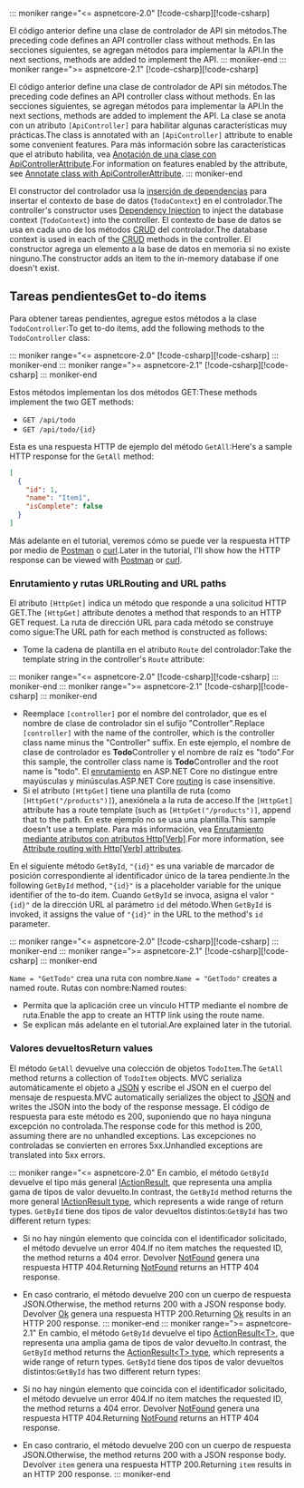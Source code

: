 ::: moniker range="<= aspnetcore-2.0"
<span data-ttu-id="25126-101">[!code-csharp[](../../tutorials/first-web-api/samples/2.0/TodoApi/Controllers/TodoController2.cs?name=snippet_todo1)]</span><span class="sxs-lookup"><span data-stu-id="25126-101">[!code-csharp[](../../tutorials/first-web-api/samples/2.0/TodoApi/Controllers/TodoController2.cs?name=snippet_todo1)]</span></span>

<span data-ttu-id="25126-102">El código anterior define una clase de controlador de API sin métodos.</span><span class="sxs-lookup"><span data-stu-id="25126-102">The preceding code defines an API controller class without methods.</span></span> <span data-ttu-id="25126-103">En las secciones siguientes, se agregan métodos para implementar la API.</span><span class="sxs-lookup"><span data-stu-id="25126-103">In the next sections, methods are added to implement the API.</span></span>
::: moniker-end
::: moniker range=">= aspnetcore-2.1"
<span data-ttu-id="25126-104">[!code-csharp[](../../tutorials/first-web-api/samples/2.1/TodoApi/Controllers/TodoController2.cs?name=snippet_todo1)]</span><span class="sxs-lookup"><span data-stu-id="25126-104">[!code-csharp[](../../tutorials/first-web-api/samples/2.1/TodoApi/Controllers/TodoController2.cs?name=snippet_todo1)]</span></span>

<span data-ttu-id="25126-105">El código anterior define una clase de controlador de API sin métodos.</span><span class="sxs-lookup"><span data-stu-id="25126-105">The preceding code defines an API controller class without methods.</span></span> <span data-ttu-id="25126-106">En las secciones siguientes, se agregan métodos para implementar la API.</span><span class="sxs-lookup"><span data-stu-id="25126-106">In the next sections, methods are added to implement the API.</span></span> <span data-ttu-id="25126-107">La clase se anota con un atributo `[ApiController]` para habilitar algunas características muy prácticas.</span><span class="sxs-lookup"><span data-stu-id="25126-107">The class is annotated with an `[ApiController]` attribute to enable some convenient features.</span></span> <span data-ttu-id="25126-108">Para más información sobre las características que el atributo habilita, vea [Anotación de una clase con ApiControllerAttribute](xref:web-api/index#annotate-class-with-apicontrollerattribute).</span><span class="sxs-lookup"><span data-stu-id="25126-108">For information on features enabled by the attribute, see [Annotate class with ApiControllerAttribute](xref:web-api/index#annotate-class-with-apicontrollerattribute).</span></span>
::: moniker-end

<span data-ttu-id="25126-109">El constructor del controlador usa la [inserción de dependencias](xref:fundamentals/dependency-injection) para insertar el contexto de base de datos (`TodoContext`) en el controlador.</span><span class="sxs-lookup"><span data-stu-id="25126-109">The controller's constructor uses [Dependency Injection](xref:fundamentals/dependency-injection) to inject the database context (`TodoContext`) into the controller.</span></span> <span data-ttu-id="25126-110">El contexto de base de datos se usa en cada uno de los métodos [CRUD](https://wikipedia.org/wiki/Create,_read,_update_and_delete) del controlador.</span><span class="sxs-lookup"><span data-stu-id="25126-110">The database context is used in each of the [CRUD](https://wikipedia.org/wiki/Create,_read,_update_and_delete) methods in the controller.</span></span> <span data-ttu-id="25126-111">El constructor agrega un elemento a la base de datos en memoria si no existe ninguno.</span><span class="sxs-lookup"><span data-stu-id="25126-111">The constructor adds an item to the in-memory database if one doesn't exist.</span></span>

## <a name="get-to-do-items"></a><span data-ttu-id="25126-112">Tareas pendientes</span><span class="sxs-lookup"><span data-stu-id="25126-112">Get to-do items</span></span>

<span data-ttu-id="25126-113">Para obtener tareas pendientes, agregue estos métodos a la clase `TodoController`:</span><span class="sxs-lookup"><span data-stu-id="25126-113">To get to-do items, add the following methods to the `TodoController` class:</span></span>

::: moniker range="<= aspnetcore-2.0"
<span data-ttu-id="25126-114">[!code-csharp[](../../tutorials/first-web-api/samples/2.0/TodoApi/Controllers/TodoController.cs?name=snippet_GetAll)]</span><span class="sxs-lookup"><span data-stu-id="25126-114">[!code-csharp[](../../tutorials/first-web-api/samples/2.0/TodoApi/Controllers/TodoController.cs?name=snippet_GetAll)]</span></span>
::: moniker-end
::: moniker range=">= aspnetcore-2.1"
<span data-ttu-id="25126-115">[!code-csharp[](../../tutorials/first-web-api/samples/2.1/TodoApi/Controllers/TodoController.cs?name=snippet_GetAll)]</span><span class="sxs-lookup"><span data-stu-id="25126-115">[!code-csharp[](../../tutorials/first-web-api/samples/2.1/TodoApi/Controllers/TodoController.cs?name=snippet_GetAll)]</span></span>
::: moniker-end

<span data-ttu-id="25126-116">Estos métodos implementan los dos métodos GET:</span><span class="sxs-lookup"><span data-stu-id="25126-116">These methods implement the two GET methods:</span></span>

* `GET /api/todo`
* `GET /api/todo/{id}`

<span data-ttu-id="25126-117">Esta es una respuesta HTTP de ejemplo del método `GetAll`:</span><span class="sxs-lookup"><span data-stu-id="25126-117">Here's a sample HTTP response for the `GetAll` method:</span></span>

```json
[
  {
    "id": 1,
    "name": "Item1",
    "isComplete": false
  }
]
```

<span data-ttu-id="25126-118">Más adelante en el tutorial, veremos cómo se puede ver la respuesta HTTP por medio de [Postman](https://www.getpostman.com/) o [curl](https://developer.apple.com/legacy/library/documentation/Darwin/Reference/ManPages/man1/curl.1.html).</span><span class="sxs-lookup"><span data-stu-id="25126-118">Later in the tutorial, I'll show how the HTTP response can be viewed with [Postman](https://www.getpostman.com/) or [curl](https://developer.apple.com/legacy/library/documentation/Darwin/Reference/ManPages/man1/curl.1.html).</span></span>

### <a name="routing-and-url-paths"></a><span data-ttu-id="25126-119">Enrutamiento y rutas URL</span><span class="sxs-lookup"><span data-stu-id="25126-119">Routing and URL paths</span></span>

<span data-ttu-id="25126-120">El atributo `[HttpGet]` indica un método que responde a una solicitud HTTP GET.</span><span class="sxs-lookup"><span data-stu-id="25126-120">The `[HttpGet]` attribute denotes a method that responds to an HTTP GET request.</span></span> <span data-ttu-id="25126-121">La ruta de dirección URL para cada método se construye como sigue:</span><span class="sxs-lookup"><span data-stu-id="25126-121">The URL path for each method is constructed as follows:</span></span>

* <span data-ttu-id="25126-122">Tome la cadena de plantilla en el atributo `Route` del controlador:</span><span class="sxs-lookup"><span data-stu-id="25126-122">Take the template string in the controller's `Route` attribute:</span></span>

::: moniker range="<= aspnetcore-2.0"
<span data-ttu-id="25126-123">[!code-csharp[](../../tutorials/first-web-api/samples/2.0/TodoApi/Controllers/TodoController.cs?name=TodoController&highlight=3)]</span><span class="sxs-lookup"><span data-stu-id="25126-123">[!code-csharp[](../../tutorials/first-web-api/samples/2.0/TodoApi/Controllers/TodoController.cs?name=TodoController&highlight=3)]</span></span>
::: moniker-end
::: moniker range=">= aspnetcore-2.1"
<span data-ttu-id="25126-124">[!code-csharp[](../../tutorials/first-web-api/samples/2.1/TodoApi/Controllers/TodoController.cs?name=TodoController&highlight=3)]</span><span class="sxs-lookup"><span data-stu-id="25126-124">[!code-csharp[](../../tutorials/first-web-api/samples/2.1/TodoApi/Controllers/TodoController.cs?name=TodoController&highlight=3)]</span></span>
::: moniker-end

* <span data-ttu-id="25126-125">Reemplace `[controller]` por el nombre del controlador, que es el nombre de clase de controlador sin el sufijo "Controller".</span><span class="sxs-lookup"><span data-stu-id="25126-125">Replace `[controller]` with the name of the controller, which is the controller class name minus the "Controller" suffix.</span></span> <span data-ttu-id="25126-126">En este ejemplo, el nombre de clase de controlador es **Todo**Controller y el nombre de raíz es "todo".</span><span class="sxs-lookup"><span data-stu-id="25126-126">For this sample, the controller class name is **Todo**Controller and the root name is "todo".</span></span> <span data-ttu-id="25126-127">El [enrutamiento](xref:mvc/controllers/routing) en ASP.NET Core no distingue entre mayúsculas y minúsculas.</span><span class="sxs-lookup"><span data-stu-id="25126-127">ASP.NET Core [routing](xref:mvc/controllers/routing) is case insensitive.</span></span>
* <span data-ttu-id="25126-128">Si el atributo `[HttpGet]` tiene una plantilla de ruta (como `[HttpGet("/products")]`), anexiónela a la ruta de acceso.</span><span class="sxs-lookup"><span data-stu-id="25126-128">If the `[HttpGet]` attribute has a route template (such as `[HttpGet("/products")]`, append that to the path.</span></span> <span data-ttu-id="25126-129">En este ejemplo no se usa una plantilla.</span><span class="sxs-lookup"><span data-stu-id="25126-129">This sample doesn't use a template.</span></span> <span data-ttu-id="25126-130">Para más información, vea [Enrutamiento mediante atributos con atributos Http[Verb]](xref:mvc/controllers/routing#attribute-routing-with-httpverb-attributes).</span><span class="sxs-lookup"><span data-stu-id="25126-130">For more information, see [Attribute routing with Http[Verb] attributes](xref:mvc/controllers/routing#attribute-routing-with-httpverb-attributes).</span></span>

<span data-ttu-id="25126-131">En el siguiente método `GetById`, `"{id}"` es una variable de marcador de posición correspondiente al identificador único de la tarea pendiente.</span><span class="sxs-lookup"><span data-stu-id="25126-131">In the following `GetById` method, `"{id}"` is a placeholder variable for the unique identifier of the to-do item.</span></span> <span data-ttu-id="25126-132">Cuando `GetById` se invoca, asigna el valor `"{id}"` de la dirección URL al parámetro `id` del método.</span><span class="sxs-lookup"><span data-stu-id="25126-132">When `GetById` is invoked, it assigns the value of `"{id}"` in the URL to the method's `id` parameter.</span></span>

::: moniker range="<= aspnetcore-2.0"
<span data-ttu-id="25126-133">[!code-csharp[](../../tutorials/first-web-api/samples/2.0/TodoApi/Controllers/TodoController.cs?name=snippet_GetByID&highlight=1-2)]</span><span class="sxs-lookup"><span data-stu-id="25126-133">[!code-csharp[](../../tutorials/first-web-api/samples/2.0/TodoApi/Controllers/TodoController.cs?name=snippet_GetByID&highlight=1-2)]</span></span>
::: moniker-end
::: moniker range=">= aspnetcore-2.1"
<span data-ttu-id="25126-134">[!code-csharp[](../../tutorials/first-web-api/samples/2.1/TodoApi/Controllers/TodoController.cs?name=snippet_GetByID&highlight=1-2)]</span><span class="sxs-lookup"><span data-stu-id="25126-134">[!code-csharp[](../../tutorials/first-web-api/samples/2.1/TodoApi/Controllers/TodoController.cs?name=snippet_GetByID&highlight=1-2)]</span></span>
::: moniker-end

<span data-ttu-id="25126-135">`Name = "GetTodo"` crea una ruta con nombre.</span><span class="sxs-lookup"><span data-stu-id="25126-135">`Name = "GetTodo"` creates a named route.</span></span> <span data-ttu-id="25126-136">Rutas con nombre:</span><span class="sxs-lookup"><span data-stu-id="25126-136">Named routes:</span></span>

* <span data-ttu-id="25126-137">Permita que la aplicación cree un vínculo HTTP mediante el nombre de ruta.</span><span class="sxs-lookup"><span data-stu-id="25126-137">Enable the app to create an HTTP link using the route name.</span></span>
* <span data-ttu-id="25126-138">Se explican más adelante en el tutorial.</span><span class="sxs-lookup"><span data-stu-id="25126-138">Are explained later in the tutorial.</span></span>

### <a name="return-values"></a><span data-ttu-id="25126-139">Valores devueltos</span><span class="sxs-lookup"><span data-stu-id="25126-139">Return values</span></span>

<span data-ttu-id="25126-140">El método `GetAll` devuelve una colección de objetos `TodoItem`.</span><span class="sxs-lookup"><span data-stu-id="25126-140">The `GetAll` method returns a collection of `TodoItem` objects.</span></span> <span data-ttu-id="25126-141">MVC serializa automáticamente el objeto a [JSON](https://www.json.org/) y escribe el JSON en el cuerpo del mensaje de respuesta.</span><span class="sxs-lookup"><span data-stu-id="25126-141">MVC automatically serializes the object to [JSON](https://www.json.org/) and writes the JSON into the body of the response message.</span></span> <span data-ttu-id="25126-142">El código de respuesta para este método es 200, suponiendo que no haya ninguna excepción no controlada.</span><span class="sxs-lookup"><span data-stu-id="25126-142">The response code for this method is 200, assuming there are no unhandled exceptions.</span></span> <span data-ttu-id="25126-143">Las excepciones no controladas se convierten en errores 5xx.</span><span class="sxs-lookup"><span data-stu-id="25126-143">Unhandled exceptions are translated into 5xx errors.</span></span>

::: moniker range="<= aspnetcore-2.0"
<span data-ttu-id="25126-144">En cambio, el método `GetById` devuelve el tipo más general [IActionResult](xref:web-api/action-return-types#iactionresult-type), que representa una amplia gama de tipos de valor devuelto.</span><span class="sxs-lookup"><span data-stu-id="25126-144">In contrast, the `GetById` method returns the more general [IActionResult type](xref:web-api/action-return-types#iactionresult-type), which represents a wide range of return types.</span></span> <span data-ttu-id="25126-145">`GetById` tiene dos tipos de valor devueltos distintos:</span><span class="sxs-lookup"><span data-stu-id="25126-145">`GetById` has two different return types:</span></span>

* <span data-ttu-id="25126-146">Si no hay ningún elemento que coincida con el identificador solicitado, el método devuelve un error 404.</span><span class="sxs-lookup"><span data-stu-id="25126-146">If no item matches the requested ID, the method returns a 404 error.</span></span> <span data-ttu-id="25126-147">Devolver [NotFound](/dotnet/api/microsoft.aspnetcore.mvc.controllerbase.notfound) genera una respuesta HTTP 404.</span><span class="sxs-lookup"><span data-stu-id="25126-147">Returning [NotFound](/dotnet/api/microsoft.aspnetcore.mvc.controllerbase.notfound) returns an HTTP 404 response.</span></span>
* <span data-ttu-id="25126-148">En caso contrario, el método devuelve 200 con un cuerpo de respuesta JSON.</span><span class="sxs-lookup"><span data-stu-id="25126-148">Otherwise, the method returns 200 with a JSON response body.</span></span> <span data-ttu-id="25126-149">Devolver [Ok](/dotnet/api/microsoft.aspnetcore.mvc.controllerbase.ok) genera una respuesta HTTP 200.</span><span class="sxs-lookup"><span data-stu-id="25126-149">Returning [Ok](/dotnet/api/microsoft.aspnetcore.mvc.controllerbase.ok) results in an HTTP 200 response.</span></span>
::: moniker-end
::: moniker range=">= aspnetcore-2.1"
<span data-ttu-id="25126-150">En cambio, el método `GetById` devuelve el tipo [ActionResult\<T>](xref:web-api/action-return-types#actionresultt-type), que representa una amplia gama de tipos de valor devuelto.</span><span class="sxs-lookup"><span data-stu-id="25126-150">In contrast, the `GetById` method returns the [ActionResult\<T> type](xref:web-api/action-return-types#actionresultt-type), which represents a wide range of return types.</span></span> <span data-ttu-id="25126-151">`GetById` tiene dos tipos de valor devueltos distintos:</span><span class="sxs-lookup"><span data-stu-id="25126-151">`GetById` has two different return types:</span></span>

* <span data-ttu-id="25126-152">Si no hay ningún elemento que coincida con el identificador solicitado, el método devuelve un error 404.</span><span class="sxs-lookup"><span data-stu-id="25126-152">If no item matches the requested ID, the method returns a 404 error.</span></span> <span data-ttu-id="25126-153">Devolver [NotFound](/dotnet/api/microsoft.aspnetcore.mvc.controllerbase.notfound) genera una respuesta HTTP 404.</span><span class="sxs-lookup"><span data-stu-id="25126-153">Returning [NotFound](/dotnet/api/microsoft.aspnetcore.mvc.controllerbase.notfound) returns an HTTP 404 response.</span></span>
* <span data-ttu-id="25126-154">En caso contrario, el método devuelve 200 con un cuerpo de respuesta JSON.</span><span class="sxs-lookup"><span data-stu-id="25126-154">Otherwise, the method returns 200 with a JSON response body.</span></span> <span data-ttu-id="25126-155">Devolver `item` genera una respuesta HTTP 200.</span><span class="sxs-lookup"><span data-stu-id="25126-155">Returning `item` results in an HTTP 200 response.</span></span>
::: moniker-end
